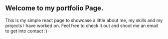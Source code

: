 ## Welcome to my portfolio Page. 
This is my simple react page to showcase a little about me, my skills and my projects I have worked on. Feel free to check it out and shoot me an email to get into contact :) 


